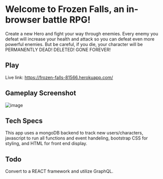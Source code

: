 # Welcome to Frozen Falls, an in-browser battle RPG!
Create a new Hero and fight your way through enemies. Every enemy you defeat will increase your health and attack so you can defeat even more powerful enemies. But be careful, if you die, your character will be PERMANENTLY DEAD! DELETED! GONE FOREVER!

## Play
Live link: https://frozen-falls-81566.herokuapp.com/

## Gameplay Screenshot
![image](https://user-images.githubusercontent.com/95263095/172523179-96510cb8-68c4-4ea6-82ac-db981ea79acf.png)

## Tech Specs
This app uses a mongoDB backend to track new users/characters, javascript to run all functions and event handeling, bootstrap CSS for styling, and HTML for front end display.

## Todo
Convert to a REACT framework and utilize GraphQL.
